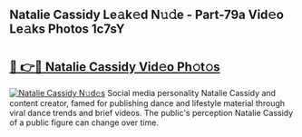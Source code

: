## Natalie Cassidy Le𝚊k𝚎d N𝚞𝚍e - Part-79a Vid𝚎o Le𝚊ks Photos 1c7sY

# <h2><a href="http://fbd88f8.evod.top/?m=Natalie+Cassidy">🔗 👉🔴 Natalie Cassidy Vid𝚎o Ph𝚘t𝚘s</a></h2>

[![Natalie Cassidy N𝚞d𝚎s](https://i.imgur.com/8V9OHl7.gif)](http://fbd88f8.evod.top/?m=Natalie+Cassidy)
Social media personality Natalie Cassidy and content creator, famed for publishing dance and lifestyle material through viral dance trends and brief videos. The public's perception Natalie Cassidy of a public figure can change over time. 

